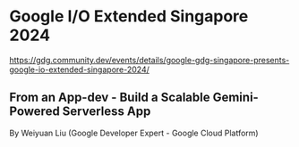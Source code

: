 # Google I/O Extended Singapore 2024
https://gdg.community.dev/events/details/google-gdg-singapore-presents-google-io-extended-singapore-2024/

## From an App-dev - Build a Scalable Gemini-Powered Serverless App
By Weiyuan Liu (Google Developer Expert - Google Cloud Platform)
